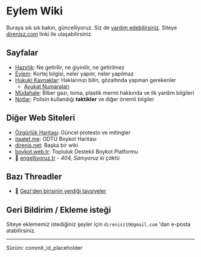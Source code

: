 # Eylem Wiki

Buraya sık sık bakın, güncelliyoruz. Siz de [yardım edebilirsiniz](#geri-bildirim-ekleme-istegi). Siteye [direnisz.com](https://direnisz.com) linki ile ulaşabilirsiniz.

## Sayfalar

- [Hazırlık](./hazırlık.md): Ne getirilir, ne giyinilir, ne getirilmez
- [Eylem](./eylem.md): Kortej bilgisi, neler yapılır, neler yapılmaz
- [Hukuki Kaynaklar](./hukuk.md): Haklarınızı bilin, gözaltında yapman gerekenler
    - [Avukat Numaraları](./hukuk.md#avukat-numaralar)
- [Müdahale](./mudahale.md): Biber gazı, toma, plastik mermi hakkında ve ilk yardım bilgileri
- [Notlar](./notlar.md): Polisin kullandığı **taktikler** ve diğer önemli bilgiler

## Diğer Web Siteleri

- [Özgürlük Haritası](https://www.ozgurlukharitasi.com/): Güncel protesto ve mitingler
- [itaatet.me](https://itaatet.me/): ODTÜ Boykot Haritası
- [direnis.net](https://direnis.net): Başka bir wiki
- [boykot.web.tr](https://boykot.web.tr): Topluluk Destekli Boykot Platformu
- 🔴 [engelliyoruz.tr](https://engelliyoruz.tr/) - *404, Sanıyoruz ki çöktü*

## Bazı Threadler

- 🧵 [Gezi'den birisinin verdiği tavsiyeler](https://x.com/binnazreturns/status/1904073030717800936)

## Geri Bildirim / Ekleme isteği

Siteye eklememiz istediğiniz şeyler için `direnisz19@gmail.com` 'dan e-posta atabilirsiniz.

---

Sürüm: commit_id_placeholder
